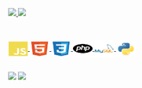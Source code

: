<div>
  <a href="https://beacons.ai/jeanfrodrigues">
  <img height="150em" src="https://github-readme-stats.vercel.app/api?username=jeanfrodrigues&show_icons=true&theme=gruvbox&include_all_commits=true&count_private=true&hide_border=true&border_radius=3" />
  <img height="150em" src="https://github-readme-stats.vercel.app/api/top-langs/?username=jeanfrodrigues&layout=compact&langs_count=10&theme=gruvbox&hide_border=true&border_radius=3" />
</div>


##

<div style="display: inline_block"><br>
  <img align="center" alt="Jean-Js" height="30" width="40" src="https://raw.githubusercontent.com/devicons/devicon/master/icons/javascript/javascript-plain.svg">
  <img align="center" alt="Jean-HTML" height="30" width="40" src="https://raw.githubusercontent.com/devicons/devicon/master/icons/html5/html5-original.svg">
  <img align="center" alt="jean-CSS" height="30" width="40" src="https://raw.githubusercontent.com/devicons/devicon/master/icons/css3/css3-original.svg">
  <img align="center" alt="jean-CSS" height="35" width="40" src="https://raw.githubusercontent.com/devicons/devicon/master/icons/php/php-plain.svg">
  <img align="center" alt="jean-CSS" height="35" width="40" src="https://raw.githubusercontent.com/devicons/devicon/master/icons/mysql/mysql-original-wordmark.svg">
  <img align="center" alt="Jean-Python" height="30" width="40" src="https://raw.githubusercontent.com/devicons/devicon/master/icons/python/python-original.svg">
</div>

##


<a href = "mailto:destroyer2000@gmail.com"><img src="https://img.shields.io/badge/-Gmail-%23333?style=for-the-badge&logo=gmail&logoColor=red" target="_blank"></a>
<a href="https://www.linkedin.com/in/jeanfonsecarodrigues/" target="_blank"><img src="https://img.shields.io/badge/-LinkedIn-%230077B5?style=for-the-badge&logo=linkedin&logoColor=white" target="_blank"></a> 
